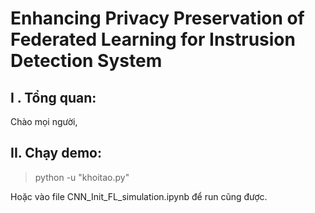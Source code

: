 # Enhancing Privacy Preservation of Federated Learning for Instrusion Detection System

## I . Tổng quan:
Chào mọi người, 

## II. Chạy demo:
> python -u "khoitao.py"

Hoặc vào file CNN_Init_FL_simulation.ipynb để run cũng được.